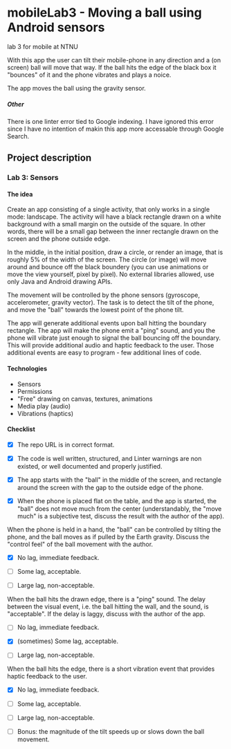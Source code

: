 # mobileLab3 - Moving a ball using Android sensors
lab 3 for mobile at NTNU

With this app the user can tilt their mobile-phone in any direction and a (on screen) ball will move that way. If the ball hits the edge of the black box it "bounces" of it and the phone vibrates and plays a noice.

The app moves the ball using the gravity sensor.

##### Other
There is one linter error tied to Google indexing. I have ignored this error since I have no intention of makin this app more accessable through Google Search.

## Project description

### Lab 3: Sensors

#### The idea

Create an app consisting of a single activity, that only works in a single mode: landscape. The activity will have a black rectangle drawn on a white background with a small margin on the outside of the square. In other words, there will be a small gap between the inner rectangle drawn on the screen and the phone outside edge. 

In the middle, in the initial position, draw a circle, or render an image, that is roughly 5% of the width of the screen. The circle (or image) will move around and bounce off the black boundery (you can use animations or move the view yourself, pixel by pixel). No external libraries allowed, use only Java and Android drawing APIs. 

The movement will be controlled by the phone sensors (gyroscope, accelerometer, gravity vector). The task is to detect the tilt of the phone, and move the "ball" towards the lowest point of the phone tilt. 

The app will generate additional events upon ball hitting the boundary rectangle. The app will make the phone emit a "ping" sound, and you the phone will vibrate just enough to signal the ball bouncing off the boundary. This will provide additional audio and haptic feedback to the user. Those additional events are easy to program - few additional lines of code. 


#### Technologies

* Sensors
* Permissions
* "Free" drawing on canvas, textures, animations
* Media play (audio)
* Vibrations (haptics)



#### Checklist

- [x] The repo URL is in correct format.

- [x] The code is well written, structured, and Linter warnings are non existed, or well documented and properly justified. 

- [x] The app starts with the "ball" in the middle of the screen, and rectangle around the screen with the gap to the outside edge of the phone.

- [x] When the phone is placed flat on the table, and the app is started, the "ball" does not move much from the center (understandably, the "move much" is a subjective test, discuss the result with the author of the app).

When the phone is held in a hand, the "ball" can be controlled by tilting the phone, and the ball moves as if pulled by the Earth gravity. Discuss the "control feel" of the ball movement with the author.

- [x] No lag, immediate feedback.

- [ ] Some lag, acceptable.

- [ ] Large lag, non-acceptable. 



When the ball hits the drawn edge, there is a "ping" sound. The delay between the visual event, i.e. the ball hitting the wall, and the sound, is "acceptable". If the delay is laggy, discuss with the author of the app.


- [ ] No lag, immediate feedback.

- [x] (sometimes) Some lag, acceptable.

- [ ] Large lag, non-acceptable. 



 When the ball hits the edge, there is a short vibration event that provides haptic feedback to the user. 


- [x] No lag, immediate feedback.

- [ ] Some lag, acceptable.

- [ ] Large lag, non-acceptable. 



- [ ] Bonus: the magnitude of the tilt speeds up or slows down the ball movement.
